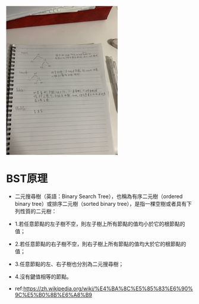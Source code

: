 <img src='https://github.com/LPT0423/LPT/blob/master/image/S__14974978.jpg' height=400 weight =400>


# BST原理
* 二元搜尋樹（英語：Binary Search Tree），也稱為有序二元樹（ordered binary tree）或排序二元樹（sorted binary tree），是指一棵空樹或者具有下列性質的二元樹：

* 1.若任意節點的左子樹不空，則左子樹上所有節點的值均小於它的根節點的值；
* 2.若任意節點的右子樹不空，則右子樹上所有節點的值均大於它的根節點的值；
* 3.任意節點的左、右子樹也分別為二元搜尋樹；
* 4.沒有鍵值相等的節點。

* ref:https://zh.wikipedia.org/wiki/%E4%BA%8C%E5%85%83%E6%90%9C%E5%B0%8B%E6%A8%B9
